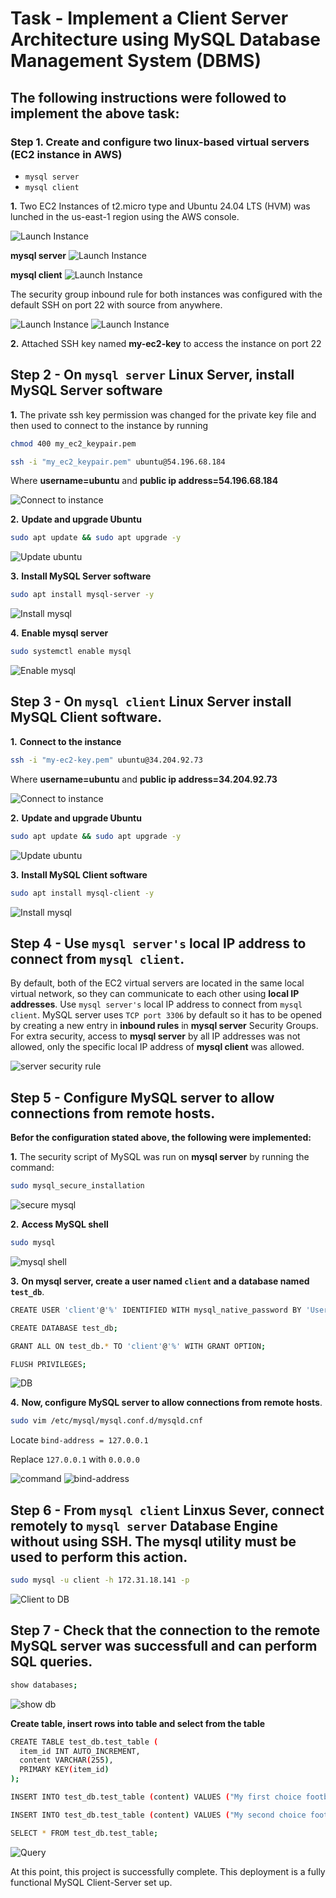 # Task - Implement a Client Server Architecture using MySQL Database Management System (DBMS)

## The following instructions were followed to implement the above task:

### Step 1. Create and configure two linux-based virtual servers (EC2 instance in AWS)

- ```mysql server```
- ```mysql client```

__1.__ Two EC2 Instances of t2.micro type and Ubuntu 24.04 LTS (HVM) was lunched in the us-east-1 region using the AWS console.

![Launch Instance](./images/create-ec2.png)

__mysql server__
![Launch Instance](./images/ec2-server-details.png)

__mysql client__
![Launch Instance](./images/ec2-client-details.png)

The security group inbound rule for both instances was configured with the default SSH on port 22 with source from anywhere.

![Launch Instance](./images/ec2-server-security-rule.png)
![Launch Instance](./images/ec2-client-security-rule.png)

__2.__ Attached SSH key named __my-ec2-key__ to access the instance on port 22


## Step 2 - On ```mysql server``` Linux Server, install MySQL Server software

__1.__ The private ssh key permission was changed for the private key file and then used to connect to the instance by running

```bash
chmod 400 my_ec2_keypair.pem
```
```bash
ssh -i "my_ec2_keypair.pem" ubuntu@54.196.68.184
```
Where __username=ubuntu__ and __public ip address=54.196.68.184__

![Connect to instance](./images/ssh-server.png)

__2.__ __Update and upgrade Ubuntu__

```bash
sudo apt update && sudo apt upgrade -y
```
![Update ubuntu](./images/server-update-upgrade.png)

__3.__ __Install MySQL Server software__

```bash
sudo apt install mysql-server -y
```
![Install mysql](./images/install-mysql-server.png)

__4.__ __Enable mysql server__

```bash
sudo systemctl enable mysql
```
![Enable mysql](./images/enable-mysql.png)


## Step 3 - On ```mysql client``` Linux Server install MySQL Client software.

__1.__ __Connect to the instance__

```bash
ssh -i "my-ec2-key.pem" ubuntu@34.204.92.73
```
Where __username=ubuntu__ and __public ip address=34.204.92.73__

![Connect to instance](./images/ssh-client.png)

__2.__ __Update and upgrade Ubuntu__

```bash
sudo apt update && sudo apt upgrade -y
```
![Update ubuntu](./images/client-update-upgrade.png)

__3.__ __Install MySQL Client software__

```bash
sudo apt install mysql-client -y
```
![Install mysql](./images/install-mysql-client.png)


## Step 4 - Use ```mysql server's``` local IP address to connect from ```mysql client```.

By default, both of the EC2 virtual servers are located in the same local virtual network, so they can communicate to each other using __local IP addresses__. Use ```mysql server's``` local IP address to connect from ```mysql client```. MySQL server uses ```TCP port 3306``` by default so it has to be opened by creating a new entry in __inbound rules__ in __mysql server__ Security Groups.
For extra security, access to __mysql server__ by all IP addresses was not allowed, only the specific local IP address of __mysql client__ was allowed.

![server security rule](./images/server-security-rule2.png)


## Step 5 - Configure MySQL server to allow connections from remote hosts.

__Befor the configuration stated above, the following were implemented:__

__1.__ The security script of MySQL was run on __mysql server__ by running the command:

```bash
sudo mysql_secure_installation
```
![secure mysql](./images/secure-mysql.png)

__2.__ __Access MySQL shell__

```bash
sudo mysql
```
![mysql shell](./images/mysql-shell.png)

__3.__ __On mysql server, create a user named ```client``` and a database named ```test_db```__.

```bash
CREATE USER 'client'@'%' IDENTIFIED WITH mysql_native_password BY 'User123$';

CREATE DATABASE test_db;

GRANT ALL ON test_db.* TO 'client'@'%' WITH GRANT OPTION;

FLUSH PRIVILEGES;
```

![DB](./images/create-user-n-db.png)

__4.__ __Now, configure MySQL server to allow connections from remote hosts__.

```bash
sudo vim /etc/mysql/mysql.conf.d/mysqld.cnf
```
Locate ```bind-address = 127.0.0.1```

Replace ```127.0.0.1``` with ```0.0.0.0```

![command](./images/mysql-bind-command.png)
![bind-address](./images/mysql-bind-address.png)


## Step 6 - From ```mysql client``` Linxus Sever, connect remotely to ```mysql server``` Database Engine without using SSH. The mysql utility must be used to perform this action.

```bash
sudo mysql -u client -h 172.31.18.141 -p
```
![Client to DB](./images/access-db-server-from-client.png)


## Step 7 - Check that the connection to the remote MySQL server was successfull and can perform SQL queries.

```bash
show databases;
```
![show db](./images/show-db.png)


__Create table, insert rows into table and select from the table__

```bash
CREATE TABLE test_db.test_table (
  item_id INT AUTO_INCREMENT,
  content VARCHAR(255),
  PRIMARY KEY(item_id)
);

INSERT INTO test_db.test_table (content) VALUES ("My first choice football club is Chelsea");

INSERT INTO test_db.test_table (content) VALUES ("My second choice football club is R.Madrid");

SELECT * FROM test_db.test_table;
```

![Query](./images/sql-query.png)


At this point, this project is successfully complete.
This deployment is a fully functional MySQL Client-Server set up.